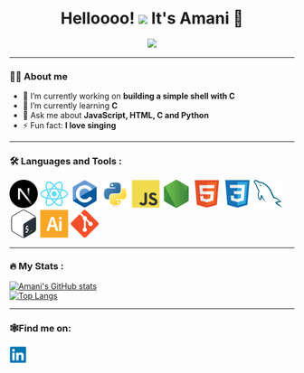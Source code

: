 <div align="center">
  <div>
    <h1> Helloooo! 
      <img src="https://media.giphy.com/media/hvRJCLFzcasrR4ia7z/giphy.gif" width="30px" />
      It's Amani 🙂
    </h1>
  </div>
  <img src="https://img.freepik.com/free-vector/programmer-work-with-working-day-symbols-flat-illustration_1284-60322.jpg?t=st=1668773727~exp=1668774327~hmac=b95f1e1520aa53d3f0063cac559ef1a5d74506ed23bc05ec58e6b66abecf85c0" >
</div>

<!--
**amanimavu/amanimavu** is a ✨ _special_ ✨ repository because its `README.md` (this file) appears on your GitHub profile.

Here are some ideas to get you started:
-->
----

### :man_technologist: About me
- 🔭 I’m currently working on **building a simple shell with C**
- 🌱 I’m currently learning **C**
- 💬 Ask me about **JavaScript, HTML, C and Python**
- ⚡ Fun fact: **I love singing**

---

### :hammer_and_wrench: Languages and Tools :
<div>
  <img src="https://github.com/devicons/devicon/blob/master/icons/nextjs/nextjs-original.svg" alt="java" title="nextjs" width="50" height="auto"/>
  <img src="https://github.com/devicons/devicon/blob/master/icons/react/react-original.svg" alt="react" title="react" width="50" height="auto"/>
  <img src="https://github.com/devicons/devicon/blob/master/icons/c/c-original.svg" alt="c" title="c" width="50" height="auto"/>
  <img src="https://github.com/devicons/devicon/blob/master/icons/python/python-original.svg" alt="python" title="python" width="50" height="auto" />
  <img src="https://github.com/devicons/devicon/blob/master/icons/javascript/javascript-original.svg" alt="javascript" title="javascript" width="50" height="auto">
  <img src="https://github.com/devicons/devicon/blob/master/icons/nodejs/nodejs-original.svg" alt="nodejs" title="nodejs" width="50" height="auto">
  <img src="https://github.com/devicons/devicon/blob/master/icons/html5/html5-original.svg" alt="html" title="html" width="50" height="auto" />
  <img src="https://github.com/devicons/devicon/blob/master/icons/css3/css3-original.svg" alt="css" title="css" width="50" height="auto" />
  <img src="https://github.com/devicons/devicon/blob/master/icons/mysql/mysql-original.svg" alt="mysql" title="mysql" width="50" height="auto" />
  <img src="https://github.com/devicons/devicon/blob/master/icons/bash/bash-original.svg" alt="bash" title="bash" width="50" height="auto" />
  <img src="https://github.com/devicons/devicon/blob/master/icons/illustrator/illustrator-plain.svg" alt="illustrator" title="illustrator" width="50" height="auto" />
  <img src="https://github.com/devicons/devicon/blob/master/icons/git/git-original.svg" alt="git" title="git" width="50" height="auto" />
</div>

---

### :fire: My Stats :
[![Amani's GitHub stats](https://github-readme-stats.vercel.app/api?username=amanimavu&show_icons=true&theme=radical#gh-dark-mode-only)](https://github.com/anuraghazra/github-readme-stats)
<br />
[![Top Langs](https://github-readme-stats.vercel.app/api/top-langs/?username=amanimavu&layout=compact&theme=radical#gh-dark-mode-only)](https://github.com/anuraghazra/github-readme-stats)

---

### 🕸️Find me on:
<div>
  <a href="https://www.linkedin.com/in/amani-mavu/" target="_blank">
    <img src="https://github.com/devicons/devicon/blob/master/icons/linkedin/linkedin-original.svg" alt="linkedin" title="linkedin" width="30" height="30" />
  </a>
</div>
